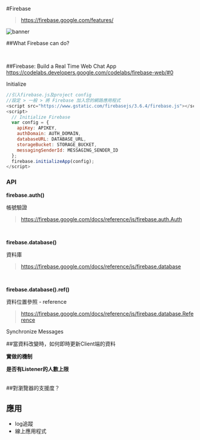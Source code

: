 #Firebase

>https://firebase.google.com/features/

![banner](https://github.com/krmfla/research-lab/blob/master/images/firebase.png "Firebase")

##What Firebase can do?

<br>

##Firebase: Build a Real Time Web Chat App
https://codelabs.developers.google.com/codelabs/firebase-web/#0

Initialize
```javascript
//引入firebase.js及project config
//設定 > 一般 > 將 Firebase 加入您的網路應用程式
<script src="https://www.gstatic.com/firebasejs/3.6.4/firebase.js"></script>
<script>
  // Initialize Firebase
  var config = {
    apiKey: APIKEY,
    authDomain: AUTH_DOMAIN, 
    databaseURL: DATABASE_URL,
    storageBucket: STORAGE_BUCKET,
    messagingSenderId: MESSAGING_SENDER_ID
  };
  firebase.initializeApp(config);
</script>
```


### API
<b>firebase.auth()</b>

帳號驗證

>https://firebase.google.com/docs/reference/js/firebase.auth.Auth

<br>

<b>firebase.database()</b>

資料庫

>https://firebase.google.com/docs/reference/js/firebase.database

<br>

<b>firebase.database().ref()</b>

資料位置參照 - reference

>https://firebase.google.com/docs/reference/js/firebase.database.Reference

Synchronize Messages







##當資料改變時，如何即時更新Client端的資料

<b>實做的機制</b>

<b>是否有Listener的人數上限</b>

<br>
##對瀏覽器的支援度？

## 應用
 * log追蹤
 * 線上應用程式
